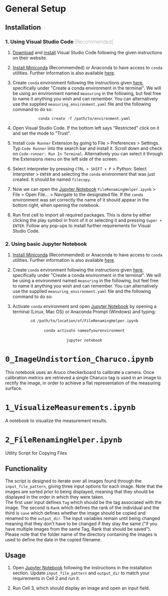 # General Setup

## Installation

### 1. Using Visual Studio Code <font style="font-weight: 100">[Recommended]</font>

1. [Download](https://code.visualstudio.com/download) and [install](https://code.visualstudio.com/docs/getstarted/introvideos) Visual Studio Code following the given instructions on their website.

2. [Install Miniconda](https://docs.anaconda.com/miniconda/miniconda-install/) (Recommemded) or Anaconda to have access to ```conda``` utilities. Further information is also available [here](http://fritzfrancisco.thekaolab.com/assets/content/pdf/python_setup_guide_22092020.pdf).

3. Create ```conda``` environment following the instructions given [here](https://code.visualstudio.com/docs/python/environments), specifically under "Create a conda environment in the terminal". We will be using an environment named ```measuring``` in the following, but feel free to name it anything you wish and can remember. You can alternatively use the supplied ```measuring_environment.yaml``` file and the following command to do so:

<p style="text-align: center;"><code>conda create -f /path/to/environment.yaml</code></p>

4. Open Visual Studio Code. If the bottom left says "Restricted" click on it and set the mode to "Trust".

5. Install ```Code Runner``` Extension by going to File > Preferences > Settings. Typ ```Code Runner``` into the search bar and install it. Scroll down and check on ```Code-runner: Run In Terminal```. Alternatively you can select it through the Extensions menu on the left side of the screen.

6. Select interpreter by pressing ```CTRL + SHIFT + P``` > Python: Select Interpreter > ```ENTER``` and selecting the ```conda``` environment that was just created. It should be named ```filecopy```.

7. Now we can open the [Jupyter Notebook](https://jupyter.org/) ```FileRenamingHelper.ipynb``` > File > Open File... > Navigate to the designated file. If the ```conda``` environment was set correctly the name of it should appear in the bottom right, when opening the notebook.

8. Run first cell to import all required packages. This is done by either clicking the play symbol in front of it or selecting it and pressing ```Super + ENTER```. Follow any pop-ups to install further requirements for Visual Studio Code.


### 2. Using basic Jupyter Notebook

1. [Install Miniconda](https://docs.anaconda.com/miniconda/miniconda-install/) (Recommemded) or Anaconda to have access to ```conda``` utilities. Further information is also available [here](http://fritzfrancisco.thekaolab.com/assets/content/pdf/python_setup_guide_22092020.pdf).

2. Create ```conda``` environment following the instructions given [here](https://code.visualstudio.com/docs/python/environments), specifically under "Create a conda environment in the terminal". We will be using a environment named ```measuring``` in the following, but feel free to name it anything you wish and can remember. You can alternatively use the supplied ```measuring_environment.yaml``` file and the following command to do so:

3. Activate ```conda``` environment and open [Jupyter Notebook](https://jupyter.org/) by opening a terminal (Linux, Mac OS) or Anaconda Prompt (Windows) and typing:

<p style="text-align: center;"><code>cd /path/to/location/of/FileRenamingHelper.ipynb</code><br>
<br>
<code>conda activate nameofyourenvironment</code><br>
<br>
<code>jupyter notebook</code></p>

# ```0_ImageUndistortion_Charuco.ipynb```
This notebook uses an Aruco checkerboard to calibrate a camera. Once calibration metrics are retrieved a single Charuco tag is used in an image to rectify the image, in order to achieve a flat representation of the measuring surface. 

# ```1_VisualizeMeasurements.ipynb```
A notebook to visualize the measurement results.

# ```2_FileRenamingHelper.ipynb```
Utility Script for Copying Files

## Functionality 

The script is designed to iterate over all images found through the ```input_file_pattern```, giving three input options for each image. Note that the images are sorted prior to being displayed, meaning that they should be displayed in the order in which they were taken.  
 The first user input defines ```Tag``` which should be the tag associated with the image. The second is ```Rank``` which defines the rank of the individual and the third is ```save``` which defines whether the image should be copied and renamed to the ```output_dir```. The input variables remain until being changed meaning that they don't have to be changed if they stay the same ("if you have multiple images from the same Tag, Rank that should be saved"). Please note that the folder name of the directory containing the images is used to define the date in the copied filename.

## Usage

1. Open [Jupyter Notebook](https://jupyter.org/) following the instructions in the installation section. Update ```input_file_pattern``` and ```output_dir``` to match your requirements in Cell 2 and run it. 

2. Run Cell 3, which should display an image and open an input field.
